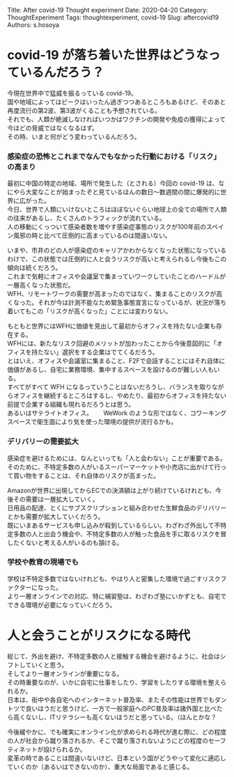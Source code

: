 Title: After covid-19 Thought experiment
Date: 2020-04-20
Category: ThoughtExperiment
Tags: thoughtexperiment, covid-19
Slug: aftercovid19
Authors: s.hosoya

# covid-19 が落ち着いた世界はどうなっているんだろう？

今現在世界中で猛威を振るっている covid-19。  
国や地域によってはピークはいったん過ぎつつあるところもあるけど、そのあと再度流行の第2波、第3波がくることも予想されている。  
それでも、人類が絶滅しなければいつかはワクチンの開発や免疫の獲得によって今ほどの脅威ではなくなるはず。  
その時、いまと何がどう変わっているんだろう。  

### 感染症の恐怖とこれまでなんでもなかった行動における「リスク」の高まり

最初に中国の特定の地域、場所で発生した（とされる）今回の covid-19 は、なにやら大変なことが始まったぞと見ているほんの数日～数週間の間に爆発的に世界に広がった。  
今日、世界で人類にいけないところはほぼないぐらい地球上の全ての場所で人類の往来があるし、たくさんのトラフィックが流れている。  
人の移動にくっついて感染者数を増やす感染症事態のリスクが100年前のスペイン風邪の時と比べて圧倒的に高まっているのは間違いない。  

いまや、市井のどの人が感染症のキャリアかわからなくなった状態になっているわけで、この状態では圧倒的に人と会うリスクが高いと考えられるし今後もこの傾向は続くだろう。  
これまで気軽にオフィスや会議室で集まっていワークしていたことのハードルが一層高くなった状態だ。  
WFH、リモートワークの需要が高まったのではなく、集まることのリスクが高くなった。それが今は計測不能なため緊急事態宣言になっているが、状況が落ち着いてもこの「リスクが高くなった」ことには変わりない。  

もともと世界にはWFHに価値を見出して最初からオフィスを持たない企業も存在する。  
WFHには、新たなリスク回避のメリットが加わったことから今後意図的に「オフィスを持たない」選択をする企業はでてくるだろう。  
とはいえ、オフィスや会議室に集まること、F2Fで会話することにはそれ自体に価値があるし、自宅に業務環境、集中するスペースを設けるのが難しい人もいる。  
すべてがすべて WFH になるっていうことはないだろうし、バランスを取りながらオフィスを継続するところはするし、やめたり、最初からオフィスを持たない前提で企業する組織も現れるだろうとは思う。  
あるいはサテライトオフィス。　　
WeWork のような形ではなく、コワーキングスペースで衛生面により気を使った環境の提供が流行るかも。


### デリバリーの需要拡大

感染症を避けるためには、なんといっても「人と会わない」ことが重要である。  
そのために、不特定多数の人がいるスーパーマーケットや小売店に出かけて行って買い物をすることは、それ自体のリスクが高まった。  

Amazonが世界に出現してからECでの決済額は上がり続けているけれども、今後その需要は一層拡大していく。  
日用品の配達、とくにサブスクリプションと組み合わせた生鮮食品のデリバリーとかも需要が拡大していくだろう。  
既にいまあるサービスも申し込みが殺到しているらしい。わざわざ外出して不特定多数の人と出会う機会や、不特定多数の人が触った食品を手に取るリスクを冒したくないと考える人がいるのも頷ける。  


### 学校や教育の現場でも

学校は不特定多数ではないけれども、やはり人と密集した環境で過ごすリスクファクターになった。  
より一層オンラインでの対応、特に補習塾は、わざわざ塾にいかずとも、自宅でできる環境が必要になっていくだろう。


# 人と会うことがリスクになる時代

総じて、外出を避け、不特定多数の人と接触する機会を避けるように、社会はシフトしていくと思う。  
そしてより一層オンラインが重要になる。  
その時重要なのが、いかに自宅に仕事をしたり、学習をしたりする環境を整えられるか。  
日本は、街中や各自宅へのインターネット普及率、またその性能は世界でもダントツで良いほうだと思うけど、一方で一般家庭へのPC普及率は諸外国と比べたら高くないし、ITリテラシーも高くないほうだと思っている。（ほんとかな？

今後緩やかに、でも確実にオンライン化が求められる時代が進む際に、どの程度の人が社会から蹴り落されるか、そこで蹴り落されないようにどの程度のセーフティネットが設けられるか。  
変革の時であることは間違いないけど、日本という国がどうやって変化に適応していくのか（あるいはできないのか）、重大な局面であると感じる。
